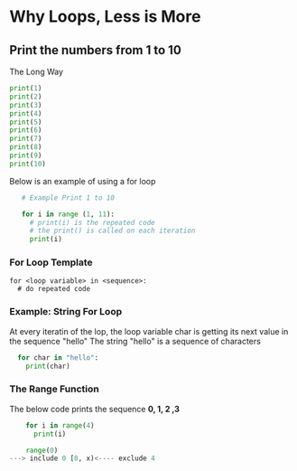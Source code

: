 # Why Loops, Less is More

## Print the numbers from 1 to 10

The Long Way

```python
print(1)
print(2)
print(3)
print(4)
print(5)
print(6)
print(7)
print(8)
print(9)
print(10)

```

Below is an example of using a for loop

```python
   # Example Print 1 to 10

   for i in range (1, 11):
     # print(i) is the repeated code
     # the print() is called on each iteration
     print(i)

```

### For Loop Template

```
for <loop variable> in <sequence>:
  # do repeated code
```

### Example: String For Loop

At every iteratin of the lop, the loop variable char is getting its next value in the sequence "hello"
The string "hello" is a sequence of characters

```python
  for char in "hello":
    print(char)
```

### The Range Function

The below code prints the sequence **0, 1, 2 ,3**

```python
    for i in range(4)
      print(i)
```

```python
    range(0)
---> include 0 [0, x)<---- exclude 4

```
